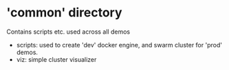 # 'common' directory
Contains scripts etc. used across all demos

- scripts: used to create 'dev' docker engine, and swarm cluster for 'prod' demos.
- viz: simple cluster visualizer